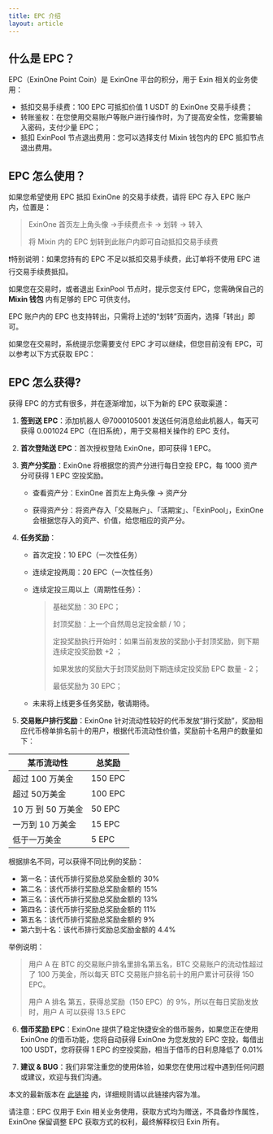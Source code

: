 ```yaml
---
title: EPC 介绍
layout: article
---
```


## 什么是 EPC？

EPC（ExinOne Point Coin）是 ExinOne 平台的积分，用于 Exin 相关的业务使用：

- 抵扣交易手续费：100 EPC 可抵扣价值 1 USDT 的 ExinOne 交易手续费；
- 转账鉴权：在您使用交易账户等账户进行操作时，为了提高安全性，您需要输入密码，支付少量 EPC；
- 抵扣 ExinPool 节点退出费用：您可以选择支付 Mixin 钱包内的 EPC 抵扣节点退出费用。

## EPC 怎么使用？

如果您希望使用 EPC 抵扣 ExinOne 的交易手续费，请将 EPC 存入 EPC 账户内，位置是：

> ExinOne 首页左上角头像 ->手续费点卡 -> 划转 -> 转入
>
> 将 Mixin 内的 EPC 划转到此账户内即可自动抵扣交易手续费

❗️特别说明：如果您持有的 EPC 不足以抵扣交易手续费，此订单将不使用 EPC 进行交易手续费抵扣。

如果您在交易时，或者退出 ExinPool 节点时，提示您支付 EPC，您需确保自己的 **Mixin 钱包** 内有足够的 EPC 可供支付。

EPC 账户内的 EPC 也支持转出，只需将上述的“划转”页面内，选择「转出」即可。

如果您在交易时，系统提示您需要支付 EPC 才可以继续，但您目前没有 EPC，可以参考以下方式获取 EPC：

## EPC 怎么获得?

获得 EPC 的方式有很多，并在逐渐增加，以下为新的 EPC 获取渠道：

1. **签到送 EPC**：添加机器人 @7000105001 发送任何消息给此机器人，每天可获得 0.001024 EPC（在旧系统），用于交易相关操作的 EPC 支付。

2. **首次登陆送 EPC**：首次授权登陆 ExinOne，即可获得 1 EPC。

3. **资产分奖励**：ExinOne 将根据您的资产分进行每日空投 EPC，每 1000 资产分可获得 1 EPC 空投奖励。

   - 查看资产分：ExinOne 首页左上角头像 -> 资产分

   - 获得资产分：将资产存入「交易账户」、「活期宝」、「ExinPool」，ExinOne 会根据您存入的资产、价值，给您相应的资产分。

4. **任务奖励**：

   - 首次定投：10 EPC（一次性任务）

   - 连续定投两周：20 EPC（一次性任务）

   - 连续定投三周以上（周期性任务）：

     >  基础奖励：30 EPC；
     >
     > 封顶奖励：上一个自然周总定投金额 / 10；
     >
     > 定投奖励执行开始时：如果当前发放的奖励小于封顶奖励，则下期连续定投奖励数 +2 ；
     >
     > 如果发放的奖励大于封顶奖励则下期连续定投奖励 EPC 数量 - 2；
     >
     > 最低奖励为 30 EPC；

   - 未来将上线更多任务奖励，敬请期待。

5. **交易账户排行奖励**：ExinOne 针对流动性较好的代币发放“排行奖励”，奖励相应代币榜单排名前十的用户，根据代币流动性价值，奖励前十名用户的数量如下：

| 某币流动性         | 总奖励  |
| ------------------ | ------- |
| 超过 100 万美金    | 150 EPC |
| 超过 50万美金      | 100 EPC |
| 10 万 到 50 万美金 | 50 EPC  |
| 一万到 10 万美金   | 15 EPC  |
| 低于一万美金       | 5 EPC   |

根据排名不同，可以获得不同比例的奖励：

- 第一名：该代币排行奖励总奖励金额的 30%
- 第二名：该代币排行奖励总奖励金额的 15%
- 第三名：该代币排行奖励总奖励金额的 13%
- 第四名：该代币排行奖励总奖励金额的 11%
- 第五名：该代币排行奖励总奖励金额的 9%
- 第六到十名：该代币排行奖励总奖励金额的 4.4% 

 举例说明：

> 用户 A 在 BTC 的交易账户排名里排名第五名，BTC 交易账户的流动性超过了 100 万美金，所以每天 BTC 交易账户排名前十的用户累计可获得 150 EPC。
>
> 用户 A 排名 第五，获得总奖励（150 EPC）的 9%，所以在每日奖励发放时，用户 A 可以获得 13.5 EPC

6. **借币奖励 EPC**：ExinOne 提供了稳定快捷安全的借币服务，如果您正在使用 ExinOne 的借币功能，您将自动获得 ExinOne 为您发放的 EPC 空投，每借出 100 USDT，您将获得 1 EPC 的空投奖励，相当于借币的日利息降低了 0.01%

7. **建议 & BUG**：我们非常注重您的使用体验，如果您在使用过程中遇到任何问题或建议，欢迎与我们沟通。

本文的最新版本在 [此链接](https://exinone.support.com/zh-CN/Features/EPC) 内，详细规则请以此链接内容为准。

请注意：EPC 仅用于 Exin 相关业务使用，获取方式均为赠送，不具备炒作属性，ExinOne 保留调整 EPC 获取方式的权利，最终解释权归 Exin 所有。



